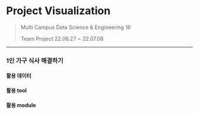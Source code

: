 # Project Visualization

> Multi Campus 
> Data Science & Engineering 16
>
> Team Project 
> 22.06.27 ~ 22.07.08

------



### 1인 가구 식사 해결하기





#### 활용 데이터





#### 활용 tool





#### 활용 module





#### 





